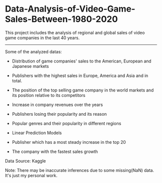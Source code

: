 # Data-Analysis-of-Video-Game-Sales-Between-1980-2020
This project includes the analysis of regional and global sales of video game companies in the last 40 years.

---

Some of the analyzed datas:

- Distribution of game companies' sales to the American, European and Japanese markets

- Publishers with the highest sales in Europe, America and Asia and in total.

- The position of the top selling game company in the world markets and its position relative to its competitors

- Increase in company revenues over the years

- Publishers losing their popularity and its reason

- Popular genres and their popularity in different regions

- Linear Prediction Models
 - Publisher which has a most steady increase in the top 20
 - The company with the fastest sales growth

Data Source: Kaggle

Note: There may be inaccurate inferences due to some missing(NaN) data. It's just my personal work.
